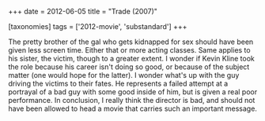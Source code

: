 +++
date = 2012-06-05
title = "Trade (2007)"

[taxonomies]
tags = ['2012-movie', 'substandard']
+++

The pretty brother of the gal who gets kidnapped for sex should have
been given less screen time. Either that or more acting classes. Same
applies to his sister, the victim, though to a greater extent. I wonder
if Kevin Kline took the role because his career isn\'t doing so good, or
because of the subject matter (one would hope for the latter). I wonder
what\'s up with the guy driving the victims to their fates. He
represents a failed attempt at a portrayal of a bad guy with some good
inside of him, but is given a real poor performance. In conclusion, I
really think the director is bad, and should not have been allowed to
head a movie that carries such an important message.

